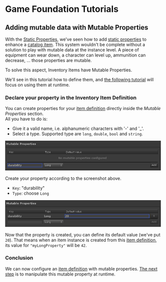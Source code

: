 # Game Foundation Tutorials

## Adding mutable data with Mutable Properties

With the [Static Properties], we've seen how to add [static properties] to enhance a [catalog item].
This system wouldn't be complete without a solution to play with mutable data at the instance level.
A piece of equipment can wear down, a character can level up, ammunition can decrease, ... those properties are mutable.

To solve this aspect, Inventory Items have Mutable Properties.

We'll see in this tutorial how to define them, and [the following tutorial] will focus on using them at runtime.

### Declare your property in the Inventory Item Definition

You can create properties for your [item definition] directly inside the _Mutable Properties_ section.\
All you have to do is:
- Give it a valid name, i.e. alphanumeric characters with '-' and '_'.
- Select a type. Supported type are `long`, `double`, `bool` and `string`.

![Create property](../images/tutorial-mutable-property-create.png)

Create your property according to the screenshot above.
- `Key`: "durability"
- `Type`: choose `Long`

![Property configuration](../images/tutorial-mutable-property-edit.png)

Now that the property is created, you can define its default value (we've put `20`).
That means when an item instance is created from this [item definition], its value for `"myLongProperty"` will be `42`.

### Conclusion

We can now configure an [item definition] with mutable properties.
[The next step] is to manipulate this mutable property at runtime.









[static properties]: 06-StaticProperties.md

[catalog item]: ../Catalog.md#catalog-items

[item definition]: ../CatalogItems/InventoryItemDefinition.md

[the following tutorial]: 09-MutablePropertiesRuntime.md
[the next step]:          09-MutablePropertiesRuntime.md

